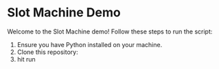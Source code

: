 # Slot Machine Demo

Welcome to the Slot Machine demo! Follow these steps to run the script:

1. Ensure you have Python installed on your machine.
2. Clone this repository:
3. hit run
